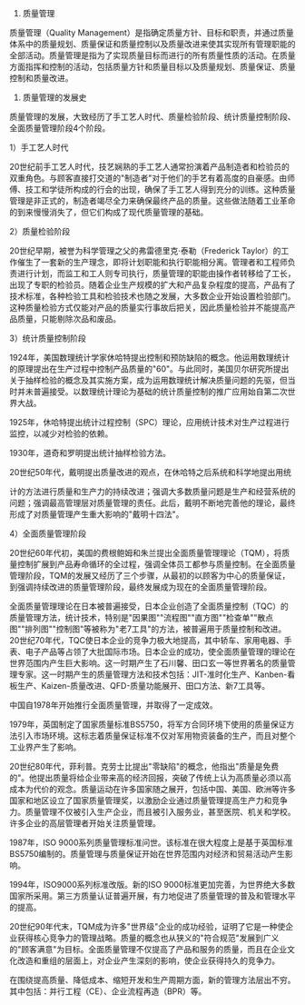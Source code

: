 
1. 质量管理

质量管理（Quality
Management）是指确定质量方针、目标和职责，并通过质量体系中的质量规划、质量保证和质量控制以及质量改进来使其实现所有管理职能的全部活动。质量管理是指为了实现质量目标而进行的所有质量性质的活动。在质量方面指挥和控制的活动，包括质量方针和质量目标以及质量规划、质量保证、质量控制和质量改进。

1. 质量管理的发展史

质量管理的发展，大致经历了手工艺人时代、质量检验阶段、统计质量控制阶段、全面质量管理阶段4个阶段。

1）手工艺人时代

20世纪前手工艺人时代，技艺娴熟的手工艺人通常扮演着产品制造者和检验员的双重角色。与顾客直接打交道的"制造者"对于他们的手艺有着高度的自豪感。由师傅、技工和学徒所构成的行会的出现，确保了手工艺人得到充分的训练。这种质量管理是非正式的，制造者竭尽全力来确保最终产品的质量。这些做法随着工业革命的到来慢慢消失了，但它们构成了现代质量管理的基础。

2）质量检验阶段

20世纪早期，被誉为科学管理之父的弗雷德里克·泰勒（Frederick
Taylor）的工作催生了一套新的生产理念，即将计划职能和执行职能相分离。管理者和工程师负责进行计划，而监工和工人则专司执行，质量管理的职能由操作者转移给了工长，出现了专职的检验员。随着企业生产规模的扩大和产品复杂程度的提高，产品有了技术标准，各种检验工具和检验技术也随之发展，大多数企业开始设置检验部门。这种质量检验方式仅能对产品的质量实行事故后把关，因此质量检验并不能提高产品质量，只能剔除次品和废品。

3）统计质量控制阶段

1924年，美国数理统计学家休哈特提出控制和预防缺陷的概念。他运用数理统计的原理提出在生产过程中控制产品质量的"60"。与此同时，美国贝尔研究所提出关于抽样检验的概念及其实施方案，成为运用数理统计解决质量问题的先驱，但当时并未普遍接受。以数理统计理论为基础的统计质量控制的推广应用始自第二次世界大战。

1925年，休哈特提出统计过程控制（SPC）理论，应用统计技术对生产过程进行监控，以减少对检验的依赖。

1930年，道奇和罗明提出统计抽样检验方法。

20世纪50年代，戴明提出质量改进的观点，在休哈特之后系统和科学地提出用统

计的方法进行质量和生产力的持续改进；强调大多数质量问题是生产和经营系统的问题；强调最高管理层对质量管理的责任。此后，戴明不断地完善他的理论，最终形成了对质量管理产生重大影响的"戴明十四法"。

4）全面质量管理阶段

20世纪60年代初，美国的费根鲍姆和朱兰提出全面质量管理理论（TQM），将质量控制扩展到产品寿命循环的全过程，强调全体员工都参与质量控制。在全面质量管理阶段，TQM的发展又经历了三个步骤，从最初的以顾客为中心的质量保证，到强调持续改进的质量管理阶段，最终发展成为现在的全面质量管理阶段。

全面质量管理理论在日本被普遍接受，日本企业创造了全面质量控制（TQC）的质量管理方法，统计技术，特别是"因果图""流程图""直方图""检查单""散点图""排列图""控制图"等被称为"老7工具"的方法，被普遍用于质量控制和改进。20世纪70年代，TQC使日本企业的竞争力极大地提高，其中轿车、家用电器、手表、电子产品等占领了大批国际市场。日本企业的成功，使全面质量管理的理论在世界范围内产生巨大影响。这一时期产生了石川馨、田口玄一等世界著名的质量管理专家。这一时期产生的质量管理方法和技术包括：JIT-准时化生产、Kanben-看板生产、Kaizen-质量改进、QFD-质量功能展开、田口方法、新7工具等。

中国自1978年开始推行全面质量管理，并取得了一定成效。

1979年，英国制定了国家质量标准BS5750，将军方合同环境下使用的质量保证方法引入市场环境。这标志着质量保证标准不仅对军用物资装备的生产，而且对整个工业界产生了影响。

20世纪80年代，菲利普。克劳士比提出"零缺陷"的概念，他指出"质量是免费的"。他提出质量将给企业带来高的经济回报，突破了传统上认为高质量必须以高成本为代价的观念。质量运动在许多国家随之展开，包括中国、美国、欧洲等许多国家和地区设立了国家质量管理奖，以激励企业通过质量管理提高生产力和竞争力。质量管理不仅被引入生产企业，而且被引入服务业，甚至医院、机关和学校。许多企业的高层管理者开始关注质量管理。

1987年，ISO 9000系列质量管理标准问世。该标准在很大程度上是基于英国标准BS5750编制的。质量管理与质量保证开始在世界范围内对经济和贸易活动产生影响。

1994年，ISO9000系列标准改版。新的ISO 9000标准更加完善，为世界绝大多数国家所采用。第三方质量认证普遍开展，有力地促进了质量管理的普及和管理水平的提高。

20世纪90年代末，TQM成为许多"世界级"企业的成功经验，证明了它是一种使企业获得核心竞争力的管理战略。质量的概念也从狭义的"符合规范"发展到广义的"顾客满意"为目标。全面质量管理不仅提高了产品和服务的质量，而且在企业文化改造和重组的层面上，对企业产生深刻的影响，使企业获得持久的竞争力。

在围绕提高质量、降低成本、缩短开发和生产周期方面，新的管理方法层出不穷。其中包括：并行工程（CE）、企业流程再造（BPR）等。
